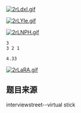 [![2rLdxI.gif](https://z3.ax1x.com/2021/06/08/2rLdxI.gif)](https://imgtu.com/i/2rLdxI)

[![2rLYIe.gif](https://z3.ax1x.com/2021/06/08/2rLYIe.gif)](https://imgtu.com/i/2rLYIe)

[![2rLNPH.gif](https://z3.ax1x.com/2021/06/08/2rLNPH.gif)](https://imgtu.com/i/2rLNPH)

```input1
3
3 2 1
```

```output1
4.33
```

[![2rLaRA.gif](https://z3.ax1x.com/2021/06/08/2rLaRA.gif)](https://imgtu.com/i/2rLaRA)

## 题目来源
interviewstreet--virtual stick